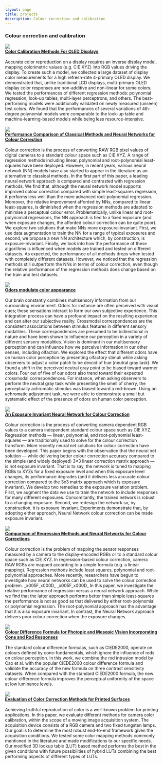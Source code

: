 ```yaml
---
layout: page
title: projects
description: Colour correction and calibration
---
```


### Colour correction and calibration

<div class="container container-box container-box-fixed">
    <div class="row-fluid">
        <div class="span3">
			<img src="../assets/projects/colour/oled_hvei24.jpg">
		</div>
		<div class="span9">
		<b><a href="https://library.imaging.org/ei/articles/36/16/COLOR-166">Color Calibration Methods For OLED Displays</a></b><br/><br/>		
          Accurate color reproduction on a display requires an inverse display model, mapping colorimetric values (e.g. CIE XYZ) into RGB values driving the display. To create such a model, we collected a large dataset of display color measurements for a high refresh-rate 4-primary OLED display. We demonstrated that, unlike traditional LCD displays, multi-primary OLED display color responses are non-additive and non-linear for some colors. We tested the performances of different regression methods: polynomial regression, look-up tables, multi-layer perceptrons, and others. The best-performing models were additionally validated on newly measured (unseen) test colors. We found that the performances of several variations of 4th-degree polynomial models were comparable to the look-up table and machine-learning-based models while being less resource-intensive.<br/><br/>
        </div> 
	</div> 
</div>

<div class="container container-box container-box-fixed">
    <div class="row-fluid">
        <div class="span3">
			<img src="../assets/projects/colour/colour_mdpi23.png">
		</div>
		<div class="span9">
		<b><a href="https://www.mdpi.com/2313-433X/9/10/214#:~:text=Experiments%20demonstrated%20that%20both%20exposure,NN%20by%20about%2025%25).">Performance Comparison of Classical Methods and Neural Networks for Colour Correction
</a></b><br/><br/>		
          Colour correction is the process of converting RAW RGB pixel values of digital cameras to a standard colour space such as CIE XYZ. A range of regression methods including linear, polynomial and root-polynomial least-squares have been deployed. However, in recent years, various neural network (NN) models have also started to appear in the literature as an alternative to classical methods. In the first part of this paper, a leading neural network approach is compared and contrasted with regression methods. We find that, although the neural network model supports improved colour correction compared with simple least-squares regression, it performs less well than the more advanced root-polynomial regression. Moreover, the relative improvement afforded by NNs, compared to linear least-squares, is diminished when the regression methods are adapted to minimise a perceptual colour error. Problematically, unlike linear and root-polynomial regressions, the NN approach is tied to a fixed exposure (and when exposure changes, the afforded colour correction can be quite poor). We explore two solutions that make NNs more exposure-invariant. First, we use data augmentation to train the NN for a range of typical exposures and second, we propose a new NN architecture which, by construction, is exposure-invariant. Finally, we look into how the performance of these algorithms is influenced when models are trained and tested on different datasets. As expected, the performance of all methods drops when tested with completely different datasets. However, we noticed that the regression methods still outperform the NNs in terms of colour correction, even though the relative performance of the regression methods does change based on the train and test datasets.
<br/><br/>
        </div> 
	</div> 
</div>

<div class="container container-box container-box-fixed">
    <div class="row-fluid">
        <div class="span3">
			<img src="../assets/projects/colour/colour_frontiers24.jpg">
		</div>
		<div class="span9">
		<b><a href="https://www.frontiersin.org/journals/psychology/articles/10.3389/fpsyg.2023.1175703/full">Odors modulate color appearance</a></b><br/><br/>		
           Our brain constantly combines multisensory information from our surrounding environment. Odors for instance are often perceived with visual cues; these sensations interact to form our own subjective experience. This integration process can have a profound impact on the resulting experience and can alter our subjective reality. Crossmodal correspondences are the consistent associations between stimulus features in different sensory modalities. These correspondences are presumed to be bidirectional in nature and have been shown to influence our perception in a variety of different sensory modalities. Vision is dominant in our multisensory perception and can influence how we perceive information in our other senses, including olfaction. We explored the effect that different odors have on human color perception by presenting olfactory stimuli while asking observers to adjust a color patch to be devoid of hue (neutral gray task). We found a shift in the perceived neutral gray point to be biased toward warmer colors. Four out of five of our odors also trend toward their expected crossmodal correspondences. For instance, when asking observers to perform the neutral gray task while presenting the smell of cherry, the perceptually achromatic stimulus was biased toward a red-brown. Using an achromatic adjustment task, we were able to demonstrate a small but systematic effect of the presence of odors on human color perception.<br/><br/>
        </div> 
	</div> 
</div>

<div class="container container-box container-box-fixed">
    <div class="row-fluid">
        <div class="span3">
			<img src="../assets/projects/colour/colour_cic22.png">
		</div>
		<div class="span9">
		<b><a href="https://library.imaging.org/cic/articles/30/1/31">An Exposure Invariant Neural Network for Colour Correction</a></b><br/><br/>		
           Colour correction is the process of converting camera dependent RGB values to a camera independent standard colour space such as CIE XYZ. Regression methods — linear, polynomial, and root-polynomial least-squares — are traditionally used to solve for the colour correction transform. More recently neural net solutions for colour correction have been developed. This paper begins with the observation that the neural net solution — while delivering better colour correction accuracy compared to the simple (and widely deployed) 3×3 linear correction matrix approach — is not exposure invariant. That is to say, the network is tuned to mapping RGBs to XYZs for a fixed exposure level and when this exposure level changes, its performance degrades (and it delivers less accurate colour correction compared to the 3x3 matrix approach which is exposure invariant). We develop two remedies to the exposure variation problem. First, we augment the data we use to train the network to include responses for many different exposures. Concomitantly, the trained network is robust to a changing exposure. Second, we redesign the network so, by construction, it is exposure invariant. Experiments demonstrate that, by adopting either approach, Neural Network colour correction can be made exposure invariant.<br/><br/>
        </div> 
	</div> 
</div>

<div class="container container-box container-box-fixed">
    <div class="row-fluid">
        <div class="span3">
			<img src="../assets/projects/colour/colour_lim22.png">
		</div>
		<div class="span9">
		<b><a href="https://library.imaging.org/lim/articles/3/1/17">Comparison of Regression Methods and Neural Networks for Colour Corrections</a></b><br/><br/>		
           Colour correction is the problem of mapping the sensor responses measured by a camera to the display-encoded RGBs or to a standard colour space such as CIE XYZ. In regression-based colour correction, camera RAW RGBs are mapped according to a simple formula (e.g. a linear mapping). Regression methods include least squares, polynomial and root-polynomial approaches. More recently, researchers have begun to investigate how neural networks can be used to solve the colour correction problem. _x005F_x000D_ _x005F_x000D_ In this paper, we investigate the relative performance of regression versus a neural network approach. While we find that the latter approach performs better than simple least-squares the performance is not as good as that delivered by either root-polynomial or polynomial regression. The root-polynomial approach has the advantage that it is also exposure invariant. In contrast, the Neural Network approach delivers poor colour correction when the exposure changes.<br/><br/>
        </div> 
	</div> 
</div>

<div class="container container-box container-box-fixed">
    <div class="row-fluid">
        <div class="span3">
			<img src="../assets/projects/colour/de_lim22.png">
		</div>
		<div class="span9">
		<b><a href="https://library.imaging.org/lim/articles/3/1/18">Colour Difference Formula for Photopic and Mesopic Vision Incorporating Cone and Rod Responses</a></b><br/><br/>		
           The standard colour difference formulas, such as CIEDE2000, operate on colours defined by cone-fundamentals, which ignore the influence of rods on colour perception. In this work, we combine the rod intrusion model by Cao et al. with the popular CIEDE2000 colour difference formula and validate the accuracy of the new formula on three contrast sensitivity datasets. When compared with the standard CIEDE2000 formula, the new colour difference formula improves the perceptual uniformity of the space at low luminance levels.<br/><br/>
        </div> 
	</div> 
</div>

<div class="container container-box container-box-fixed">
    <div class="row-fluid">
        <div class="span3">
			<img src="../assets/projects/colour/colour_cvcs18.png">
		</div>
		<div class="span9">
		<b><a href="https://ieeexplore.ieee.org/document/8496542">Evaluation of Color Correction Methods for Printed Surfaces</a></b><br/><br/>		
           Achieving truthful reproduction of color is a well-known problem for printing applications. In this paper, we evaluate different methods for camera color calibration, within the scope of a moving image acquisition system. The acquisition device consists of a RGB camera and two fixed tungsten lamps. Our goal is to determine the most robust end-to-end framework given the acquisition conditions. We tested some color mapping methods commonly mentioned in the literature and made modifications to our specific needs. Our modified 3D lookup table (LUT) based method performs the best in the given conditions with future possibilities of hybrid LUTs combining the best performing aspects of different types of LUTs.<br/><br/>
        </div> 
	</div> 
</div>

<!-- 
<div class = "container">
	<div class="row-fluid">
		<div class="span7">
			
			<b>Retinal illuminance is reduced with age</b>
			<img src="../assets/projects/agingcsf/AgingCSF.gif" width="100%"/>
			
			<br/><br/><br/><b>CSF of older adults match CSF of younger adults at lower luminances</b>
			<img src="../assets/projects/agingcsf/AgingCSF2.gif" width="100%"/>
		</div>
	</div>
</div>
-->